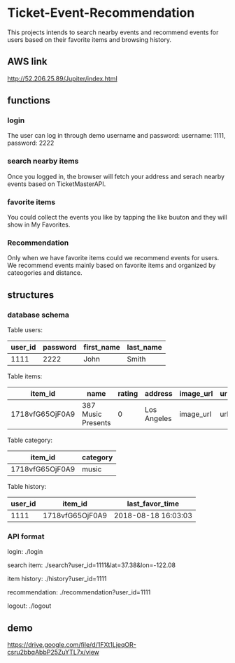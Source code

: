 # Ticket-Event-Recommendation
This projects intends to search nearby events and recommend events for users based on their favorite items and browsing history.
## AWS link
http://52.206.25.89/Jupiter/index.html
## functions
### login
The user can log in through demo username and password:
username: 1111,
password: 2222
### search nearby items
Once you logged in, the browser will fetch your address and serach nearby events based on TicketMasterAPI. 
### favorite items
You could collect the events you like by tapping the like buuton and they will show in My Favorites.
### Recommendation
Only when we have favorite items could we recommend events for users. We recommend events mainly based on favorite items and organized by cateogories and distance.
## structures
### database schema
Table users:

| user_id | password | first_name | last_name |
|---------|----------|------------|-----------|
| 1111    | 2222     | John       | Smith     |

Table items:

| item_id         | name               | rating | address     | image_url | url | distance |
|-----------------|--------------------|--------|-------------|-----------|-----|----------|
| 1718vfG65OjF0A9 | 387 Music Presents | 0      | Los Angeles | image_url | url | 4.79     |

Table category:

| item_id         | category |
|-----------------|----------|
| 1718vfG65OjF0A9 | music    |

Table history:

| user_id | item_id         | last_favor_time     |
|---------|-----------------|---------------------|
| 1111    | 1718vfG65OjF0A9 | 2018-08-18 16:03:03 |
### API format
login: ./login

search item: ./search?user_id=1111&lat=37.38&lon=-122.08

item history: ./history?user_id=1111

recommendation: ./recommendation?user_id=1111

logout: ./logout
## demo
https://drive.google.com/file/d/1FXt1LjeqOR-csru2bbqAbbP25ZuYTL7x/view